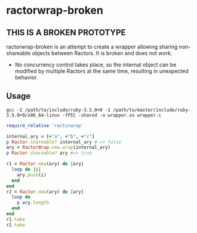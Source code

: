 # ractorwrap-broken

## THIS IS A BROKEN PROTOTYPE

ractorwrap-broken is an attempt to create a wrapper allowing sharing non-shareable objects between Ractors. It is broken and does not work.

- No concurrency control takes place, so the internal object can be modified by multiple Ractors at the same time, resulting in unexpected behavior.

## Usage

```
gcc -I /path/to/include/ruby-3.5.0+0 -I /path/to/master/include/ruby-3.5.0+0/x86_64-linux -fPIC -shared -o wrapper.so wrapper.c
```

```ruby
require_relative 'ractorwrap'

internal_ary = [+"a", +"b", +"c"]
p Ractor.shareable? internal_ary # => false
ary = RactorWrap.new.wrap(internal_ary)
p Ractor.shareable? ary #=> true

r1 = Ractor.new(ary) do |ary|
  loop do |i|
    ary.push(i)
  end
end
r2 = Ractor.new(ary) do |ary|
  loop do
    p ary.length
  end
end
r1.take
r2.take
```
